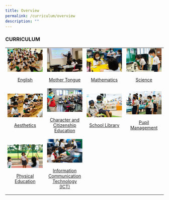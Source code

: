 ```yaml
---
title: Overview
permalink: /curriculum/overview
description: ""
---
```

### CURRICULUM

<table width="100%">
	<tbody><tr>
		<td width="25%">
			<a href="/curriculum/english">
				<img src="/images/DSC00220.jpg">
				<p align="center"> English </p>
			</a>
		</td>
		<td width="25%">
			<a href="/curriculum/Mother-Tongue/overview">
				<img src="/images/DSC00304.jpg">
				<p align="center"> Mother Tongue </p>
			</a>
		</td>
		<td width="25%">
			<a href="">
				<img src="/images/DSC00138.jpg">
				<p align="center"> Mathematics </p>
			</a>
		</td>
		<td width="25%">
			<a href="/curriculum/science">
				<img src="/images/DSC00567.jpg">
				<p align="center"> Science </p>
			</a>
		</td>
	</tr>
	<tr>
		<td>
			<a href="/curriculum/aesthetics">
				<img src="/images/DSC00693.jpg">
				<p align="center"> Aesthetics </p>
			</a>
		</td>
		<td>
			<a href="/curriculum/CCE/overview">
				<img src="/images/DSB09868.jpg">
				<p align="center"> Character and Citizenship Education </p>
			</a>
		</td>
		<td>
			<a href="/curriculum/School-Library/overview">
				<img src="/images/DSC00372.jpg">
				<p align="center"> School Library </p>
			</a>
		</td>
		<td>
			<a href="/curriculum/pupil-management/overview">
				<img src="/images/DSC00299.jpg">
				<p align="center"> Pupil Management </p>
			</a>
		</td>
	</tr>
	<tr>
		<td>
			<a href="/curriculum/physical-education">
				<img src="/images/DSC00541.jpg">
				<p align="center"> Physical Education </p>
			</a>
		</td>
		<td>
			<a href="/curriculum/ict/overview">
				<img src="/images/DSC09565.jpg">
				<p align="center"> Information Communication Technology (ICT) </p>
			</a>
		</td>
		<td>		</td>
		<td>		</td>
	</tr>
</tbody></table>